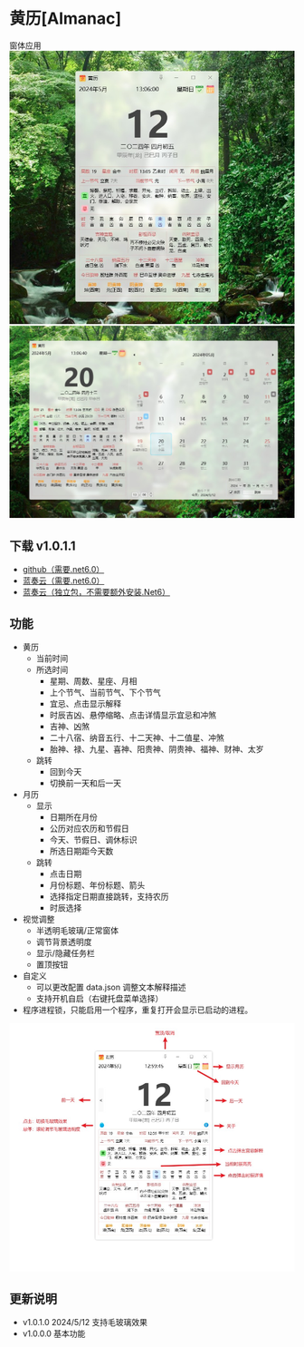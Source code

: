 # 黄历[Almanac]

窗体应用       
![黄历](https://github.com/tp1415926535/Almanac/raw/main/%E6%88%AA%E5%9B%BE/%E9%BB%84%E5%8E%86.jpg)   
![月历](https://github.com/tp1415926535/Almanac/raw/main/%E6%88%AA%E5%9B%BE/%E6%9C%88%E5%8E%86.jpg)

## 下载 v1.0.1.1
* [github（需要.net6.0）](https://github.com/tp1415926535/Almanac/blob/main/%E9%BB%84%E5%8E%86v1.0.1.1-%E4%BE%9D%E8%B5%96.Net6.0.rar)
* [蓝奏云（需要.net6.0）](https://wwp.lanzn.com/iuXKy21a6tnc)
* [蓝奏云（独立包，不需要额外安装.Net6）](https://wwp.lanzn.com/iMhh921a6u0f)

## 功能
* 黄历
  * 当前时间
  * 所选时间
    * 星期、周数、星座、月相
    * 上个节气、当前节气、下个节气
    * 宜忌、点击显示解释
    * 时辰吉凶、悬停缩略、点击详情显示宜忌和冲煞
    * 吉神、凶煞
    * 二十八宿、纳音五行、十二天神、十二值星、冲煞
    * 胎神、禄、九星、喜神、阳贵神、阴贵神、福神、财神、太岁
  * 跳转
    * 回到今天
    * 切换前一天和后一天
* 月历
  * 显示
    * 日期所在月份
    * 公历对应农历和节假日
    * 今天、节假日、调休标识
    * 所选日期距今天数
  * 跳转
    * 点击日期
    * 月份标题、年份标题、箭头
    * 选择指定日期直接跳转，支持农历
    * 时辰选择
* 视觉调整
  * 半透明毛玻璃/正常窗体
  * 调节背景透明度
  * 显示/隐藏任务栏
  * 置顶按钮
* 自定义
  * 可以更改配置 data.json 调整文本解释描述
  * 支持开机自启（右键托盘菜单选择）
* 程序进程锁，只能启用一个程序，重复打开会显示已启动的进程。

![说明](https://github.com/tp1415926535/Almanac/blob/main/%E6%88%AA%E5%9B%BE/%E8%AF%B4%E6%98%8E.jpg)


## 更新说明
* v1.0.1.0 2024/5/12 支持毛玻璃效果
* v1.0.0.0 基本功能
